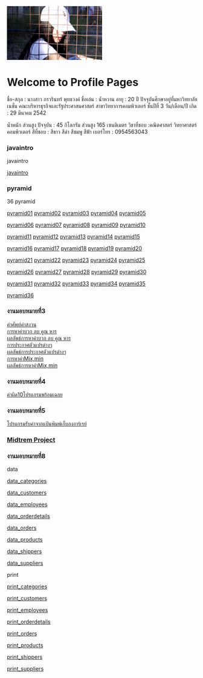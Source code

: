 <html>
<meta name="viewport" content="width=device-width, initial-scale=1">
<link rel="stylesheet" href="https://www.w3schools.com/w3css/4/w3.css">
<body>
    <div class="w3-container">
        <br /> <br /> <br /> 
  <img src="nwww.JPG" class="w3-round-xxlarge" w3-center style="width:50%">
</div>
</body>
</html>


# Welcome to Profile Pages

ชื่อ-สกุล : นางสาว กรวรินทร์ พุทธวงค์
ชื่อเล่น : น้ำหวาน
อายุ : 20 ปี
ปัจจุบันศึกษาอยู่ที่มหาวิทยาลัยเนชั่น
คณะบริหารธุรกิจและรัฐประศาสนศาสตร์
สาขาวิทยาการคอมพิวเตอร์ ชั้นปีที่ 3
วัน/เดือน/ปี เกิด : 29 มีนาคม 2542

น้ำหนัก ส่วนสูง ปัจจุบัน : 45 กิโลกรัม ส่วนสูง 165 เซนติเมตร
วิชาที่ชอบ :คณิตศาสตร์ วิทยาศาสตร์ คอมพิวเตอร์
สีที่ชอบ : สีขาว สีดำ สีชมพู สีฟ้า
เบอร์โทร : 0954563043

<h3 id="javaintro">javaintro</h3>
javaintro
<p><a href="https://github.com/Kronwarin/CPSC462BCOM_HW7/blob/master/javaintro.pdf" class="button">javaintro</a>

<h3 id="pyramid">pyramid</h3>
36 pyramid
<p><a href="https://github.com/Kronwarin/java_pyramid/blob/master/namwarn01.java" class="button">pyramid01</a>
<a href="https://github.com/Kronwarin/java_pyramid/blob/master/namwarn01.java" class="button">pyramid02</a>
<a href="https://github.com/Kronwarin/java_pyramid/blob/master/namwarn01.java" class="button">pyramid03</a>
<a href="https://github.com/Kronwarin/java_pyramid/blob/master/namwarn01.java" class="button">pyramid04</a>
<a href="https://github.com/Kronwarin/java_pyramid/blob/master/namwarn01.java" class="button">pyramid05</a>

<a href="https://github.com/Kronwarin/java_pyramid/blob/master/namwarn01.java" class="button">pyramid06</a>
<a href="https://github.com/Kronwarin/java_pyramid/blob/master/namwarn01.java" class="button">pyramid07</a>
<a href="https://github.com/Kronwarin/java_pyramid/blob/master/namwarn01.java" class="button">pyramid08</a>
<a href="https://github.com/Kronwarin/java_pyramid/blob/master/namwarn01.java" class="button">pyramid09</a>
<a href="https://github.com/Kronwarin/java_pyramid/blob/master/namwarn01.java" class="button">pyramid10</a>

<a href="https://github.com/Kronwarin/java_pyramid/blob/master/namwarn01.java" class="button">pyramid11</a>
<a href="https://github.com/Kronwarin/java_pyramid/blob/master/namwarn01.java" class="button">pyramid12</a>
<a href="https://github.com/Kronwarin/java_pyramid/blob/master/namwarn01.java" class="button">pyramid13</a>
<a href="https://github.com/Kronwarin/java_pyramid/blob/master/namwarn01.java" class="button">pyramid14</a>
<a href="https://github.com/Kronwarin/java_pyramid/blob/master/namwarn01.java" class="button">pyramid15</a>

<a href="https://github.com/Kronwarin/java_pyramid/blob/master/namwarn01.java" class="button">pyramid16</a>
<a href="https://github.com/Kronwarin/java_pyramid/blob/master/namwarn01.java" class="button">pyramid17</a>
<a href="https://github.com/Kronwarin/java_pyramid/blob/master/namwarn01.java" class="button">pyramid18</a>
<a href="https://github.com/Kronwarin/java_pyramid/blob/master/namwarn01.java" class="button">pyramid19</a>
<a href="https://github.com/Kronwarin/java_pyramid/blob/master/namwarn01.java" class="button">pyramid20</a>

<a href="https://github.com/Kronwarin/java_pyramid/blob/master/namwarn01.java" class="button">pyramid21</a>
<a href="https://github.com/Kronwarin/java_pyramid/blob/master/namwarn01.java" class="button">pyramid22</a>
<a href="https://github.com/Kronwarin/java_pyramid/blob/master/namwarn01.java" class="button">pyramid23</a>
<a href="https://github.com/Kronwarin/java_pyramid/blob/master/namwarn01.java" class="button">pyramid24</a>
<a href="https://github.com/Kronwarin/java_pyramid/blob/master/namwarn01.java" class="button">pyramid25</a>

<a href="https://github.com/Kronwarin/java_pyramid/blob/master/namwarn01.java" class="button">pyramid26</a>
<a href="https://github.com/Kronwarin/java_pyramid/blob/master/namwarn01.java" class="button">pyramid27</a>
<a href="https://github.com/Kronwarin/java_pyramid/blob/master/namwarn01.java" class="button">pyramid28</a>
<a href="https://github.com/Kronwarin/java_pyramid/blob/master/namwarn01.java" class="button">pyramid29</a>
<a href="https://github.com/Kronwarin/java_pyramid/blob/master/namwarn01.java" class="button">pyramid30</a>

<a href="https://github.com/Kronwarin/java_pyramid/blob/master/namwarn01.java" class="button">pyramid31</a>
<a href="https://github.com/Kronwarin/java_pyramid/blob/master/namwarn01.java" class="button">pyramid32</a>
<a href="https://github.com/Kronwarin/java_pyramid/blob/master/namwarn01.java" class="button">pyramid33</a>
<a href="https://github.com/Kronwarin/java_pyramid/blob/master/namwarn01.java" class="button">pyramid34</a>
<a href="https://github.com/Kronwarin/java_pyramid/blob/master/namwarn01.java" class="button">pyramid35</a>
<p><a href="https://github.com/Kronwarin/java_pyramid/blob/master/namwarn01.java" class="button">pyramid36</a>


<h3 id="งานมอบหมายที่3">งานมอบหมายที่3</h3>
<p><a href="https://github.com/Kronwarin/CPSC462BCOM/blob/master/%E0%B8%84%E0%B8%B3%E0%B8%A8%E0%B8%B1%E0%B8%9E%E0%B8%97%E0%B9%8C%20PC.jpg?fbclid=IwAR2x8TrSJ7bXg1KQip8q8Lewqrb8F2FJeLMFnPtmuHOB6WsKiYoWque3jiM">คำศัพท์คำสงวน</a> 
<br /><a href="https://github.com/Kronwarin/CPSC462BCOM/blob/master/warn.java?fbclid=IwAR10FuvEilVILbmnovhE28zMrpEkqemw75sCo_RcQ0qRYibzwtV9sMKehso">การหาค่าบวก ลบ คูณ หาร</a>
<br /><a href="https://github.com/Kronwarin/CPSC462BCOM/blob/master/%E0%B8%9C%E0%B8%A5%E0%B8%A5%E0%B8%B1%E0%B8%9E%E0%B8%98%E0%B9%8C1.1.PNG?fbclid=IwAR1IpTMRQ9GciiOGLvuEikh5JaBKMg5yCU0fye5BouE34_R2A6AYPOXbCSw">ผลลัพธ์การหาค่าบวก ลบ คูณ หาร</a>
<br /><a href="https://github.com/Kronwarin/CPSC462BCOM/blob/master/warn2.java?fbclid=IwAR1CKTL-PWdDiH3WH8I6WVVebj_98qBiXZxobPY3Qmr_wEJavT_iZbOWcKg">การประกาศตัวแปรต่างๆ</a>
<br /><a href="https://github.com/Kronwarin/CPSC462BCOM/blob/master/%E0%B8%9C%E0%B8%A5%E0%B8%A5%E0%B8%B1%E0%B8%9E%E0%B8%98%E0%B9%8C1.2.PNG?fbclid=IwAR0rmvDONjCozerSRnIBSZJzP24b3nZLDWQdVEv88tYSDaTs0zlDQmBQ-3M">ผลลัพธ์การประกาศตัวแปรต่างๆ</a>
<br /><a href="https://github.com/Kronwarin/CPSC462BCOM/blob/master/warn3.java?fbclid=IwAR1FpCphdquCu3ydBcvdgWpXF59-PaZWHr6WelN04aFPslC7dhUCIl1xwPI">การหาค่าMix,min</a>
<br /><a href="https://github.com/Kronwarin/CPSC462BCOM/blob/master/%E0%B8%9C%E0%B8%A5%E0%B8%A5%E0%B8%B1%E0%B8%9E%E0%B8%98%E0%B9%8C1.3.PNG?fbclid=IwAR18t_1fme0rwimyemuZQhuyDaVM0SItE_vZdpTjnYFKE_sqORrasHtacIM">ผลลัพธ์การหาค่าMix,min</a></p>

<h3 id="งานมอบหมายที่4">งานมอบหมายที่4</h3>
<p><a href="https://github.com/Kronwarin/CPSC462BCOM/blob/master/10%E0%B9%82%E0%B8%9B%E0%B8%A3%E0%B9%81%E0%B8%81%E0%B8%A3%E0%B8%A1%E0%B8%9E%E0%B8%A3%E0%B9%89%E0%B8%AD%E0%B8%A1%E0%B9%80%E0%B8%89%E0%B8%A5%E0%B8%A2.pdf?fbclid=IwAR2m2JVcI2udLUGJCkd_FF_FTZvv5odZWo24bRW-ipjGz2Vdu32mTCoOZMc">คำผิด10โปรแกรมพร้อมเฉลย</a></p>

<h3 id="งานมอบหมายที่5">งานมอบหมายที่5</h3>
<p><a href="https://github.com/Kronwarin/CPSC462BCOM/blob/master/%E0%B8%A3%E0%B8%B1%E0%B8%9A%E0%B8%84%E0%B9%88%E0%B8%B2%E0%B8%88%E0%B8%B2%E0%B8%81%E0%B9%81%E0%B8%9B%E0%B9%89%E0%B8%99%E0%B8%9E%E0%B8%B4%E0%B8%A1%E0%B8%9E%E0%B9%8C%E0%B9%80%E0%B8%81%E0%B9%87%E0%B8%9A%E0%B8%A5%E0%B8%87%E0%B8%AD%E0%B8%B2%E0%B8%A3%E0%B9%8C%E0%B9%80%E0%B8%A3%E0%B8%A2%E0%B9%8C.pdf?fbclid=IwAR0d9ASA5ORWxdiVrJ6PnV77JKdIWMPEdC6xQIpgYH7RGSLzCX9MakRMnns">โปรแกรมรับค่าจากแป้นพิมพ์เก็บลงอาร์เรย์</a></p>

<h3 id="midtrem-project"><a href="https://github.com/Kronwarin/CPSC462BCOM_HW7/blob/master/Midtermproject.pdf">Midtrem Project</a></h3>
<p>

<h3 id="งานมอบหมายที่8">งานมอบหมายที่8</h3>
data
<p><a href="https://github.com/Kronwarin/CPSC462BCOM_HW7-8/blob/master/data_categories.txt" class="button">data_categories</a>
<p><a href="https://github.com/Kronwarin/CPSC462BCOM_HW7-8/blob/master/data_customers.txt" class="button">data_customers</a>
<p><a href="https://github.com/Kronwarin/CPSC462BCOM_HW7-8/blob/master/data_employees.txt" class="button">data_employees</a>
<p><a href="https://github.com/Kronwarin/CPSC462BCOM_HW7-8/blob/master/data_orderdetails.txt" class="button">data_orderdetails</a>
<p><a href="https://github.com/Kronwarin/CPSC462BCOM_HW7-8/blob/master/data_orders.txt" class="button">data_orders</a>
<p><a href="https://github.com/Kronwarin/CPSC462BCOM_HW7-8/blob/master/data_products.txt" class="button">data_products</a>
<p><a href="https://github.com/Kronwarin/CPSC462BCOM_HW7-8/blob/master/data_shippers.txt" class="button">data_shippers</a>
<p><a href="https://github.com/Kronwarin/CPSC462BCOM_HW7-8/blob/master/data_suppliers.txt" class="button">data_suppliers</a>
    
<p>print
<p><a href="https://github.com/Kronwarin/CPSC462BCOM_HW7-8/blob/master/print_categories.java" class="button">print_categories</a>
<p><a href="https://github.com/Kronwarin/CPSC462BCOM_HW7-8/blob/master/print_customers.java" class="button">print_customers</a>
<p><a href="https://github.com/Kronwarin/CPSC462BCOM_HW7-8/blob/master/print_employees.java" class="button">print_employees</a>
<p><a href="https://github.com/Kronwarin/CPSC462BCOM_HW7-8/blob/master/print_orderdetails.java" class="button">print_orderdetails</a>
<p><a href="https://github.com/Kronwarin/CPSC462BCOM_HW7-8/blob/master/print_orders.java" class="button">print_orders</a>
<p><a href="https://github.com/Kronwarin/CPSC462BCOM_HW7-8/blob/master/print_products.java" class="button">print_products</a>
<p><a href="https://github.com/Kronwarin/CPSC462BCOM_HW7-8/blob/master/print_shippers.java" class="button">print_shippers</a>
<p><a href="https://github.com/Kronwarin/CPSC462BCOM_HW7-8/blob/master/print_suppliers.java" class="button">print_suppliers</a>

